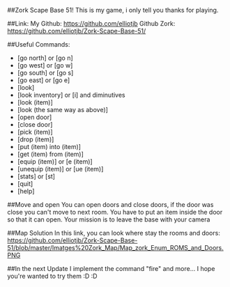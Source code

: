 ##Zork Scape Base 51!
This is my game, i only tell you thanks for playing.


##Link:
My Github: https://github.com/elliotjb
Github Zork: https://github.com/elliotjb/Zork-Scape-Base-51/


##Useful Commands:

- [go north] or [go n]
- [go west] or [go w]
- [go south] or [go s]
- [go east] or [go e]
- [look]
- [look inventory] or [i] and diminutives
- [look (item)]
- [look (the same way as above)]
- [open door]
- [close door]
- [pick (item)]
- [drop (item)]
- [put (item) into (item)]
- [get (item) from (item)]
- [equip (item)] or [e (item)]
- [unequip (item)] or [ue (item)]
- [stats] or [st]
- [quit]
- [help]


##Move and open
You can open doors and close doors, if the door was close you can't move to next room.
You have to put an item inside the door so that it can open.
Your mission is to leave the base with your camera


##Map Solution
In this link, you can look where stay the rooms and doors:
https://github.com/elliotjb/Zork-Scape-Base-51/blob/master/Imatges%20Zork_Map/Map_zork_Enum_ROMS_and_Doors.PNG


##In the next Update
I implement the command "fire" and more...
I hope you're wanted to try them :D :D